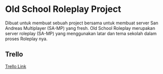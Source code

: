 
# Old School Roleplay Project

Dibuat untuk membuat sebuah project bersama untuk membuat server San Andreas Multiplayer (SA-MP) yang fresh. Old School Roleplay merupakan server roleplay (SA-MP) yang menggunakan latar dan tema sekolah dalam proses Roleplay nya.


## Trello

[Trello Link](https://trello.com/b/4TRXqfDE/old-school-roleplay-project)

